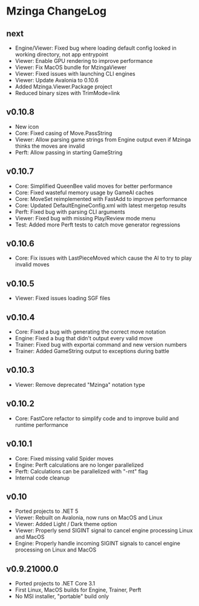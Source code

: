 # Mzinga ChangeLog #

## next ##

* Engine/Viewer: Fixed bug where loading default config looked in working directory, not app entrypoint
* Viewer: Enable GPU rendering to improve performance
* Viewer: Fix MacOS bundle for MzingaViewer
* Viewer: Fixed issues with launching CLI engines
* Viewer: Update Avalonia to 0.10.6
* Added Mzinga.Viewer.Package project
* Reduced binary sizes with TrimMode=link

## v0.10.8 ##

* New icon
* Core: Fixed casing of Move.PassString
* Viewer: Allow parsing game strings from Engine output even if Mzinga thinks the moves are invalid
* Perft: Allow passing in starting GameString

## v0.10.7 ##

* Core: Simplified QueenBee valid moves for better performance
* Core: Fixed wasteful memory usage by GameAI caches
* Core: MoveSet reimplemented with FastAdd to improve performance
* Core: Updated DefaultEngineConfig.xml with latest mergetop results
* Perft: Fixed bug with parsing CLI arguments
* Viewer: Fixed bug with missing Play/Review mode menu
* Test: Added more Perft tests to catch move generator regressions

## v0.10.6 ##

* Core: Fix issues with LastPieceMoved which cause the AI to try to play invalid moves

## v0.10.5 ##

* Viewer: Fixed issues loading SGF files

## v0.10.4 ##

* Core: Fixed a bug with generating the correct move notation
* Engine: Fixed a bug that didn't output every valid move
* Trainer: Fixed bug with exportai command and new version numbers
* Trainer: Added GameString output to exceptions during battle

## v0.10.3 ##

* Viewer: Remove deprecated "Mzinga" notation type

## v0.10.2 ##

* Core: FastCore refactor to simplify code and to improve build and runtime performance

## v0.10.1 ##

* Core: Fixed missing valid Spider moves
* Engine: Perft calculations are no longer parallelized
* Perft: Calculations can be parallelized with "-mt" flag
* Internal code cleanup

## v0.10 ##

* Ported projects to .NET 5
* Viewer: Rebuilt on Avalonia, now runs on MacOS and Linux
* Viewer: Added Light / Dark theme option
* Viewer: Properly send SIGINT signal to cancel engine processing Linux and MacOS
* Engine: Properly handle incoming SIGINT signals to cancel engine processing on Linux and MacOS

## v0.9.21000.0 ##

* Ported projects to .NET Core 3.1
* First Linux, MacOS builds for Engine, Trainer, Perft
* No MSI installer, "portable" build only
